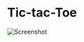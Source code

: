 # Tic-tac-Toe

![Screenshot](https://user-images.githubusercontent.com/68656122/120100753-0f247200-c160-11eb-8850-29705bf2d9e4.png)
